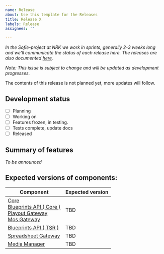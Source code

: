 ```yaml
---
name: Release
about: Use this template for the Releases
title: Release X
labels: Release
assignees: ''

---
```


_In the Sofie-project at NRK we work in sprints, generally 2-3 weeks long and we'll communicate the status of each release here. The releases are also documented [here](https://sofie.gitbook.io/sofie-tv-automation/documentation/releases)._

_Note: This issue is subject to change and will be updated as development progresses._

The contents of this release is not planned yet, more updates will follow.
<!--
**Release X** is planned to include several features and improvements, listed below:
**Release X** is a maintenance release, consisting mainly of bug fixes.
-->

## Development status

<!--
The development is expected to start in the beginning of September.
Testing is expected to start 2019-01-01
-->

- [ ] Planning
- [ ] Working on
- [ ] Features frozen, in testing.  
- [ ] Tests complete, update docs
- [ ] Released

## Summary of features

_To be announced_
<!--
* Add features here [Link name](https://github.com/nrkno/myLink)
-->

## Expected versions of components:
| Component | Expected version |
| -- | -- |
| [Core](https://bit.ly/2yFZA9X) <br/> [Blueprints API ( Core )](https://bit.ly/2Qyrcde) <br/> [Playout Gateway](https://bit.ly/2OKGbzn) <br/> [Mos Gateway](https://bit.ly/2Tc1wR1) | TBD |
| [Blueprints API ( TSR )](https://bit.ly/2GTAmcF) | TBD |
| [Spreadsheet Gateway](https://bit.ly/2KB0iL9) | TBD |
| [Media Manager](https://bit.ly/2ZDRjiD) | TBD |
